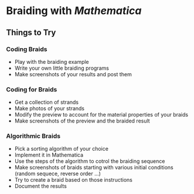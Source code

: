 Braiding with *Mathematica*
==========================

## Things to Try

### Coding Braids

* Play with the braiding example
* Write your own little braiding programs
* Make screenshots of your results and post them
   
### Coding for Braids

* Get a collection of strands
* Make photos of your strands
* Modify the preview to account for the material properties of your braids 
* Make screenshots of the preview and the braided result

### Algorithmic Braids

* Pick a sorting algorithm of your choice
* Implement it in Mathematica
* Use the steps of the algorithm to cotrol the braiding sequence
* Make screenshots of braids starting with various initial conditions <br>
  (random sequece, reverse order ...)
* Try to create a braid based on those instructions
* Document the results




